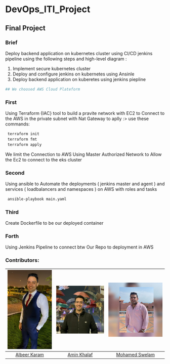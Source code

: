 # DevOps_ITI_Project

## Final Project

### Brief
Deploy backend application on kubernetes cluster using CI/CD jenkins
pipeline using the following steps and high-level diagram :
1. Implement secure kubernetes cluster
2. Deploy and configure jenkins on kubernetes using Ansinle
3. Deploy backend application on kuberetes using jenkins piepline

```bash
## We choosed AWS Cloud Plateform 
```
### First
Using Terraform {IAC} tool to build a pravite network with EC2 to Connect to the AWS in the private subnet with Nat Gateway
to aplly :> use these commands:
```bash
 terraform init
 terraform fmt
 terraform apply
```
We limit the Connection to AWS Using Master Authorized Network to Allow the Ec2 to connect to the eks cluster

### Second
Using ansible to  Automate the deployments ( jenkins master and agent ) and services ( loadbalancers and namespaces ) on AWS with roles and tasks

```bash
 ansible-playbook main.yaml 
```

### Third 
Create Dockerfile to be our deployed container 


### Forth 
Using Jenkins Pipeline to connect btw Our Repo to deployment in AWS



### Contributors:
|![Alber Karam](images/alber.jpeg)|![Amin Khalaf](images/amin.jpg)|![Mohamed Swelam](images/swelam.jpg)|
|:-----------------:|:-----------:|:-----------------:|
|[Albeer Karam](https://github.com/AlberKaram)|[Amin Khalaf](https://github.com/aminkhalaf)|[Mohamed Swelam](https://github.com/swelams)|
